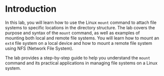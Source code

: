 # Introduction

In this lab, you will learn how to use the Linux `mount` command to attach file systems to specific locations in the directory structure. The lab covers the purpose and syntax of the `mount` command, as well as examples of mounting both local and remote file systems. You will learn how to mount an `ext4` file system on a local device and how to mount a remote file system using NFS (Network File System).

The lab provides a step-by-step guide to help you understand the `mount` command and its practical applications in managing file systems on a Linux system.
